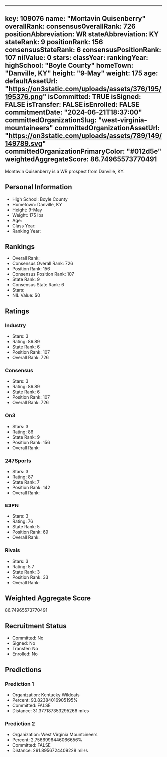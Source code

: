 ---
  key: 109076
  name: "Montavin Quisenberry"
  overallRank: 
  consensusOverallRank: 726
  positionAbbreviation: WR
  stateAbbreviation: KY
  stateRank: 9
  positionRank: 156
  consensusStateRank: 6
  consensusPositionRank: 107
  nilValue: 0
  stars: 
  classYear: 
  rankingYear: 
  highSchool: "Boyle County"
  homeTown: "Danville, KY"
  height: "9-May"
  weight: 175
  age: 
  defaultAssetUrl: "https://on3static.com/uploads/assets/376/195/195376.png"
  isCommitted: TRUE
  isSigned: FALSE
  isTransfer: FALSE
  isEnrolled: FALSE
  commitmentDate: "2024-06-21T18:37:00"
  committedOrganizationSlug: "west-virginia-mountaineers"
  committedOrganizationAssetUrl: "https://on3static.com/uploads/assets/789/149/149789.svg"
  committedOrganizationPrimaryColor: "#012d5e"
  weightedAggregateScore: 86.74965573770491
  ---
  
  Montavin Quisenberry is a WR prospect from Danville, KY.
  
  ## Personal Information
  - High School: Boyle County
  - Hometown: Danville, KY
  - Height: 9-May
  - Weight: 175 lbs
  - Age: 
  - Class Year: 
  - Ranking Year: 
  
  ## Rankings
  - Overall Rank: 
  - Consensus Overall Rank: 726
  - Position Rank: 156
  - Consensus Position Rank: 107
  - State Rank: 9
  - Consensus State Rank: 6
  - Stars: 
  - NIL Value: $0
  
  ## Ratings
  
  ### Industry
  - Stars: 3
  - Rating: 86.89
  - State Rank: 6
  - Position Rank: 107
  - Overall Rank: 726
  
  ### Consensus
  - Stars: 3
  - Rating: 86.89
  - State Rank: 6
  - Position Rank: 107
  - Overall Rank: 726
  
  ### On3
  - Stars: 3
  - Rating: 86
  - State Rank: 9
  - Position Rank: 156
  - Overall Rank: 
  
  ### 247Sports
  - Stars: 3
  - Rating: 87
  - State Rank: 7
  - Position Rank: 142
  - Overall Rank: 
  
  ### ESPN
  - Stars: 3
  - Rating: 76
  - State Rank: 5
  - Position Rank: 69
  - Overall Rank: 
  
  ### Rivals
  - Stars: 3
  - Rating: 5.7
  - State Rank: 3
  - Position Rank: 33
  - Overall Rank: 
  
  ## Weighted Aggregate Score
  86.74965573770491
  
  ## Recruitment Status
  - Committed: No
  - Signed: No
  - Transfer: No
  - Enrolled: No
  
  
  
  ## Predictions
  
  ### Prediction 1
  - Organization: Kentucky Wildcats
  - Percent: 93.82384016905195%
  - Committed: FALSE
  - Distance: 31.377187353295266 miles
  
  ### Prediction 2
  - Organization: West Virginia Mountaineers
  - Percent: 2.7566996446066656%
  - Committed: FALSE
  - Distance: 291.8956724409228 miles
  